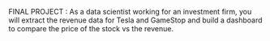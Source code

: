 FINAL PROJECT : As a data scientist working for an investment firm, 
you will extract the revenue data for Tesla and GameStop and build a dashboard to compare the price of the stock vs the revenue.
